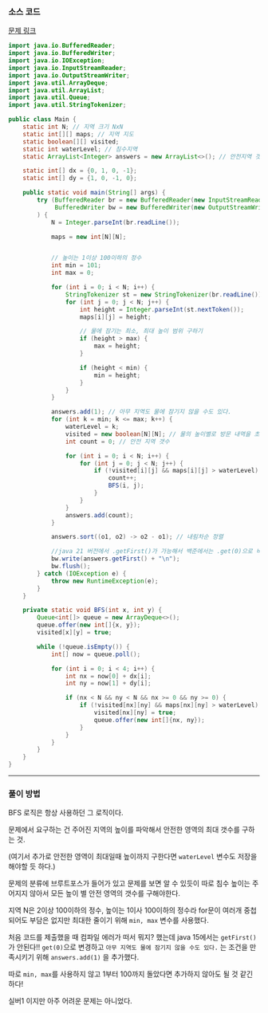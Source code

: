 ### 소스 코드

[문제 링크](https://www.acmicpc.net/problem/2468)

```java
import java.io.BufferedReader;
import java.io.BufferedWriter;
import java.io.IOException;
import java.io.InputStreamReader;
import java.io.OutputStreamWriter;
import java.util.ArrayDeque;
import java.util.ArrayList;
import java.util.Queue;
import java.util.StringTokenizer;

public class Main {
    static int N; // 지역 크기 NxN
    static int[][] maps; // 지역 지도
    static boolean[][] visited;
    static int waterLevel; // 침수지역
    static ArrayList<Integer> answers = new ArrayList<>(); // 안전지역 갯수

    static int[] dx = {0, 1, 0, -1};
    static int[] dy = {1, 0, -1, 0};

    public static void main(String[] args) {
        try (BufferedReader br = new BufferedReader(new InputStreamReader(System.in));
             BufferedWriter bw = new BufferedWriter(new OutputStreamWriter(System.out))
        ) {
            N = Integer.parseInt(br.readLine());

            maps = new int[N][N];


            // 높이는 1이상 100이하의 정수
            int min = 101;
            int max = 0;

            for (int i = 0; i < N; i++) {
                StringTokenizer st = new StringTokenizer(br.readLine());
                for (int j = 0; j < N; j++) {
                    int height = Integer.parseInt(st.nextToken());
                    maps[i][j] = height;

                    // 물에 잠기는 최소, 최대 높이 범위 구하기
                    if (height > max) {
                        max = height;
                    }

                    if (height < min) {
                        min = height;
                    }
                }
            }

            answers.add(1); // 아무 지역도 물에 잠기지 않을 수도 있다.
            for (int k = min; k <= max; k++) {
                waterLevel = k;
                visited = new boolean[N][N]; // 물의 높이별로 방문 내역을 초기화 해야함
                int count = 0; // 안전 지역 갯수

                for (int i = 0; i < N; i++) {
                    for (int j = 0; j < N; j++) {
                        if (!visited[i][j] && maps[i][j] > waterLevel) {
                            count++;
                            BFS(i, j);
                        }
                    }
                }
                answers.add(count);
            }

            answers.sort((o1, o2) -> o2 - o1); // 내림차순 정렬

			//java 21 버전에서 .getFirst()가 가능해서 백준에서는 .get(0)으로 바꿔야 한다.
            bw.write(answers.getFirst() + "\n");
            bw.flush();
        } catch (IOException e) {
            throw new RuntimeException(e);
        }
    }

    private static void BFS(int x, int y) {
        Queue<int[]> queue = new ArrayDeque<>();
        queue.offer(new int[]{x, y});
        visited[x][y] = true;

        while (!queue.isEmpty()) {
            int[] now = queue.poll();

            for (int i = 0; i < 4; i++) {
                int nx = now[0] + dx[i];
                int ny = now[1] + dy[i];

                if (nx < N && ny < N && nx >= 0 && ny >= 0) {
                    if (!visited[nx][ny] && maps[nx][ny] > waterLevel) {
                        visited[nx][ny] = true;
                        queue.offer(new int[]{nx, ny});
                    }
                }
            }
        }
    }
}
```

---

### 풀이 방법

BFS 로직은 항상 사용하던 그 로직이다.

문제에서 요구하는 건 주어진 지역의 높이를 파악해서 안전한 영역의 최대 갯수를 구하는 것.

(여기서 추가로 안전한 영역이 최대일때 높이까지 구한다면 `waterLevel` 변수도 저장을 해야할 듯 하다.)

문제의 분류에 브루트포스가 들어가 있고 문제를 보면 알 수 있듯이 따로 침수 높이는 주어지지 않아서 모든 높이 별 안전 영역의 갯수를 구해야한다.

지역 N은 2이상 100이하의 정수, 높이는 1이사 100이하의 정수라 for문이 여러개 중첩되어도 부담은 없지만 최대한 줄이기 위해 `min, max` 변수를 사용했다. 

처음 코드를 제출했을 때 컴파일 에러가 떠서 뭐지? 했는데 java 15에서는 `getFirst()`가 안된다!! `get(0)`으로 변경하고 `아무 지역도 물에 잠기지 않을 수도 있다.` 는 조건을 만족시키기 위해 `answers.add(1)` 을 추가했다. 

따로 `min, max`를 사용하지 않고 1부터 100까지 돌았다면 추가하지 않아도 될 것 같긴 하다!

실버1 이지만 아주 어려운 문제는 아니었다.
